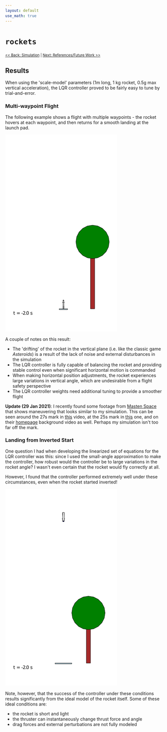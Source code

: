 ```yaml
--- 
layout: default
use_math: true
---
```


# `rockets`

<small>[<< Back: Simulation](simulation) | [Next: References/Future Work >>](references-future-work) </small>

## Results

When using the 'scale-model' parameters (1m long, 1 kg rocket, 0.5g max vertical acceleration), the LQR controller proved to be fairly easy to tune by trial-and-error.  

### Multi-waypoint Flight 

The following example shows a flight with multiple waypoints - the rocket hovers at each waypoint, and then returns for a smooth landing at the launch pad.  

![multi-waypoint](../assets/multi-waypoint-w-air-resistance.gif "Multi-Waypoint Flight")  

A couple of notes on this result:
* The 'drifting' of the rocket in the vertical plane (i.e. like the classic game *Asteroids*) is a result of the lack of noise and external disturbances in the simulation
* The LQR controller is fully capable of balancing the rocket and providing stable control even when significant horizontal motion is commanded  
* When making horizontal position adjustments, the rocket experiences large variations in vertical angle, which are undesirable from a flight safety perspective
* The LQR controller weights need additional tuning to provide a smoother flight

**Update (29 Jan 2021)**: I recently found some footage from [Masten Space](https://twitter.com/mastenspace) that shows maneuvering that looks similar to my simulation.  This can be seen around the 27s mark in [this](https://www.youtube.com/watch?v=oaXW5TaFwAE) video, at the 25s mark in [this](https://www.youtube.com/watch?v=qRFsGhti_D8) one, and on their [homepage](https://masten.aero/) background video as well.  Perhaps my simulation isn't too far off the mark. 

### Landing from Inverted Start 

One question I had when developing the linearized set of equations for the LQR  controller was this: since I used the small-angle approximation to make the controller, how robust would the controller be to large variations in the rocket angle?  I wasn't even certain that the rocket would fly correctly at all.

However, I found that the controller performed extremely well under these circumstances, even when the rocket started inverted!  

![bat-landing](../assets/bat-landing.gif "Bat Landing")

Note, however, that the success of the controller under these conditions results significantly from the ideal model of the rocket itself.  Some of these ideal conditions are:
* the rocket is short and light
* the thruster can instantaneously change thrust force and angle 
* drag forces and external perturbations are not fully modeled

